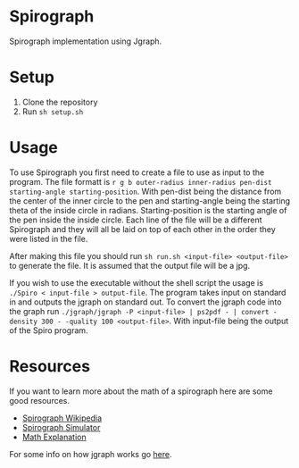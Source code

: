 # Spirograph

Spirograph implementation using Jgraph.

# Setup

1. Clone the repository
2. Run `sh setup.sh`

# Usage

To use Spirograph you first need to create a file to use as input to the program. 
The file formatt is `r g b outer-radius inner-radius pen-dist starting-angle starting-position`.
With pen-dist being the distance from the center of the inner circle to the pen and starting-angle being the starting theta of the inside circle in radians.
Starting-position is the starting angle of the pen inside the inside circle.
Each line of the file will be a different Spirograph and they will all be laid on top of each other in the order they 
were listed in the file.

After making this file you should run `sh run.sh <input-file> <output-file>` to generate the file. 
It is assumed that the output file will be a jpg.

If you wish to use the executable without the shell script the usage is `./Spiro < input-file > output-file`.
The program takes input on standard in and outputs the jgraph on standard out. To convert the jgraph code into the graph
run `./jgraph/jgraph -P <input-file> | ps2pdf - | convert -density 300 - -quality 100 <output-file>`. With input-file being the output
of the Spiro program.

# Resources

If you want to learn more about the math of a spirograph here are some good resources.

* [Spirograph Wikipedia](https://en.wikipedia.org/wiki/Spirograph)
* [Spirograph Simulator](https://sciencedemos.org.uk/spirograph.php)
* [Math Explanation](http://mathadinfinitum.weebly.com/the-math-of-spirographs.html)

For some info on how jgraph works go [here](http://web.eecs.utk.edu/~jplank/plank/jgraph/jgraph.html).
